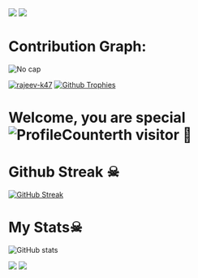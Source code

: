 <img src="https://user-images.githubusercontent.com/73097560/115834477-dbab4500-a447-11eb-908a-139a6edaec5c.gif">
<img src="https://user-images.githubusercontent.com/73097560/115834477-dbab4500-a447-11eb-908a-139a6edaec5c.gif">

# Contribution Graph:
![No cap](https://github-readme-activity-graph.vercel.app/graph?username=himanshukumawat7706&theme=react-dark&custom_title=Here%20we%20go&hide_border=true)
  
  [![rajeev-k47](https://github-stats-alpha.vercel.app/api?username=himanshukumawat7706 "RAZZEV")](https://github-stats-alpha.vercel.app/api?username=himanshukumawat7706 "RAZZEV")
[![Github Trophies](https://github-profile-trophy.vercel.app/?username=himanshukumawat7706&theme=transparent&no-bg=true&margin-w=15&margin-h=10&row=1&column=6&count_private=true)]()

# Welcome, you are special&nbsp;![ProfileCounter](https://profile-counter.glitch.me/himanshukumawat7706/count.svg)th visitor 🤗

# Github Streak ☠
  [![GitHub Streak](https://streak-stats.demolab.com?user=himanshukumawat7706&theme=radical&border_radius=5&date_format=j%20M%5B%20Y%5D&fire=FF8100)]()

# My Stats☠
![ GitHub stats](https://github-readme-stats.vercel.app/api?username=himanshukumawat7706&show_icons=true&theme=radical)

<img src="https://user-images.githubusercontent.com/73097560/115834477-dbab4500-a447-11eb-908a-139a6edaec5c.gif">
<img src="https://user-images.githubusercontent.com/73097560/115834477-dbab4500-a447-11eb-908a-139a6edaec5c.gif">
